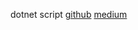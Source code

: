 dotnet script
[github](https://github.com/filipw/dotnet-script)
[medium](https://medium.com/cs-nerds/c-scripting-with-vscode-a-recipe-c672dd44d6)